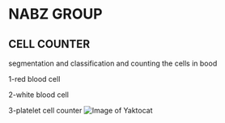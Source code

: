 # NABZ GROUP
## CELL COUNTER


segmentation and classification and counting the cells in bood

   1-red blood cell
   
   2-white blood cell
   
   3-platelet
                             cell counter
![Image of Yaktocat](F:\picture\3956.jpg)
